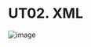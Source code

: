 # UT02. XML

![image](https://github.com/profeMelola/LM-02-2023-24/assets/91023374/9dd7dfa4-ffa2-4c6f-8380-7fa984127c53)
